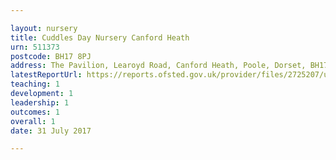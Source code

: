 ```yaml
---

layout: nursery
title: Cuddles Day Nursery Canford Heath
urn: 511373
postcode: BH17 8PJ
address: The Pavilion, Learoyd Road, Canford Heath, Poole, Dorset, BH17 8PJ
latestReportUrl: https://reports.ofsted.gov.uk/provider/files/2725207/urn/511373.pdf
teaching: 1
development: 1
leadership: 1
outcomes: 1
overall: 1
date: 31 July 2017

---
```

